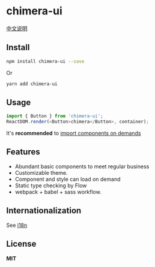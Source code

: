 # chimera-ui
[中文说明](/README_zh-CN.md)
## Install
```bash
npm install chimera-ui --save
```
Or
```bash
yarn add chimera-ui
```
## Usage
```js
import { Button } from 'chimera-ui';
ReactDOM.render(<Button>chimera</Button>, container);
```
It's **recommended** to [import components on demands](https://anaconday.github.io/chimera/)

## Features
* Abundant basic components to meet regular business
* Customizable theme.
* Component and style can load on demand
* Static type checking by Flow
* webpack + babel + sass workflow.

## Internationalization
See [i18n](https://anaconday.github.io/chimera/#/i18n)

## License
**MIT**

